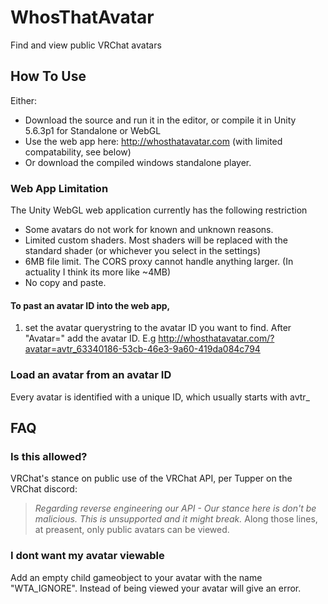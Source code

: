# WhosThatAvatar
Find and view public VRChat avatars

## How To Use
Either: 
* Download the source and run it in the editor, or compile it in Unity 5.6.3p1 for Standalone or WebGL
* Use the web app here: http://whosthatavatar.com (with limited compatability, see below)
* Or download the compiled windows standalone player.

### Web App Limitation
The Unity WebGL web application currently has the following restriction
* Some avatars do not work for known and unknown reasons.
* Limited custom shaders. Most shaders will be replaced with the standard shader (or whichever you select in the settings)
* 6MB file limit. The CORS proxy cannot handle anything larger. (In actuality I think its more like ~4MB)
* No copy and paste. 
#### To past an avatar ID into the web app, 
  1. set the avatar querystring to the avatar ID you want to find. After "Avatar=" add the avatar ID. 
      E.g http://whosthatavatar.com/?avatar=avtr_63340186-53cb-46e3-9a60-419da084c794



### Load an avatar from an avatar ID
Every avatar is identified with a unique ID, which usually starts with avtr_


## FAQ
### Is this allowed?
VRChat's stance on public use of the VRChat API, per Tupper on the VRChat discord: 
> *Regarding reverse engineering our API - Our stance here is don't be malicious.  This is unsupported and it might break.*
Along those lines, at preasent, only public avatars can be viewed. 

### I dont want my avatar viewable
Add an empty child gameobject to your avatar with the name "WTA_IGNORE".
Instead of being viewed your avatar will give an error.
